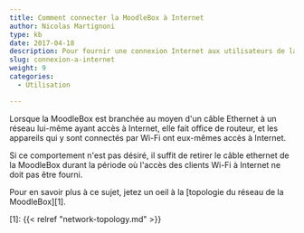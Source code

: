 ```yaml
---
title: Comment connecter la MoodleBox à Internet
author: Nicolas Martignoni
type: kb
date: 2017-04-18
description: Pour fournir une connexion Internet aux utilisateurs de la MoodleBox, il suffit de la relier à un réseau Ethernet connecté à Internet
slug: connexion-a-internet
weight: 9
categories:
  - Utilisation

---
```

Lorsque la MoodleBox est branchée au moyen d'un câble Ethernet à un réseau lui-même ayant accès à Internet, elle fait office de routeur, et les appareils qui y sont connectés par Wi-Fi ont eux-mêmes accès à Internet.

Si ce comportement n'est pas désiré, il suffit de retirer le câble ethernet de la MoodleBox durant la période où l'accès des clients Wi-Fi à Internet ne doit pas être fourni.

Pour en savoir plus à ce sujet, jetez un oeil à la [topologie du réseau de la MoodleBox][1].

 [1]: {{< relref "network-topology.md" >}}
